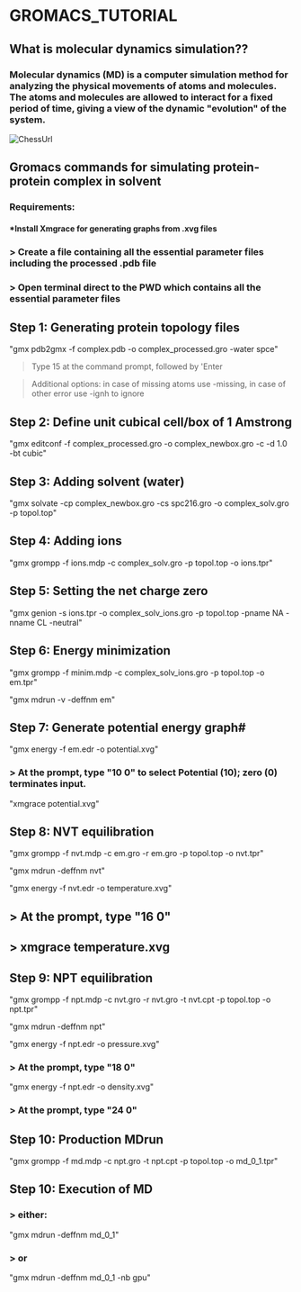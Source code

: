# GROMACS_TUTORIAL <br>

## What is molecular dynamics simulation??
### Molecular dynamics (MD) is a computer simulation method for analyzing the physical movements of atoms and molecules. The atoms and molecules are allowed to interact for a fixed period of time, giving a view of the dynamic "evolution" of the system.

![ChessUrl](https://en.wikipedia.org/wiki/File:MD_water.gif)

## Gromacs commands for simulating protein-protein complex in solvent <br>

### Requirements: <br>
#### *Install Xmgrace for generating graphs from .xvg files <br>

###  > Create a file containing all the essential parameter files including the processed .pdb file <br>

###  > Open terminal direct to the PWD which contains all the essential parameter files <br>

## Step 1: Generating protein topology files <br>

"gmx pdb2gmx -f complex.pdb -o complex_processed.gro -water spce" <br>

> Type 15 at the command prompt, followed by 'Enter <br>

> Additional options: in case of missing atoms use -missing, in case of other error use -ignh to ignore <br>

## Step 2: Define unit cubical cell/box of 1 Amstrong <br>

"gmx editconf -f complex_processed.gro -o complex_newbox.gro -c -d 1.0 -bt cubic" <br>

## Step 3: Adding solvent (water) <br>

"gmx solvate -cp complex_newbox.gro -cs spc216.gro -o complex_solv.gro -p topol.top" <br>

## Step 4: Adding ions <br>

"gmx grompp -f ions.mdp -c complex_solv.gro -p topol.top -o ions.tpr" <br>

## Step 5: Setting the net charge zero <br>

"gmx genion -s ions.tpr -o complex_solv_ions.gro -p topol.top -pname NA -nname CL -neutral" <br>

## Step 6: Energy minimization <br>

"gmx grompp -f minim.mdp -c complex_solv_ions.gro -p topol.top -o em.tpr" <br>

"gmx mdrun -v -deffnm em" <br>

## Step 7: Generate potential energy graph# <br>

"gmx energy -f em.edr -o potential.xvg" <br>

### > At the prompt, type "10 0" to select Potential (10); zero (0) terminates input. <br>

"xmgrace potential.xvg" <br>
 
## Step 8: NVT equilibration <br>

"gmx grompp -f nvt.mdp -c em.gro -r em.gro -p topol.top -o nvt.tpr" <br>

"gmx mdrun -deffnm nvt" <br>

"gmx energy -f nvt.edr -o temperature.xvg" <br>

##  > At the prompt, type "16 0" <br>

##  > xmgrace temperature.xvg <br>
 
## Step 9: NPT  equilibration <br>

"gmx grompp -f npt.mdp -c nvt.gro -r nvt.gro -t nvt.cpt -p topol.top -o npt.tpr" <br>

"gmx mdrun -deffnm npt" <br>

"gmx energy -f npt.edr -o pressure.xvg" <br>

###  > At the prompt, type "18 0" <br>

"gmx energy -f npt.edr -o density.xvg" <br>

###  > At the prompt, type "24 0" <br>

 
## Step 10: Production MDrun <br>

"gmx grompp -f md.mdp -c npt.gro -t npt.cpt -p topol.top -o md_0_1.tpr" <br>

## Step 10: Execution of MD <br>

### > either: <br>

"gmx mdrun -deffnm md_0_1" <br>

### > or <br>

"gmx mdrun -deffnm md_0_1 -nb gpu" <br>

